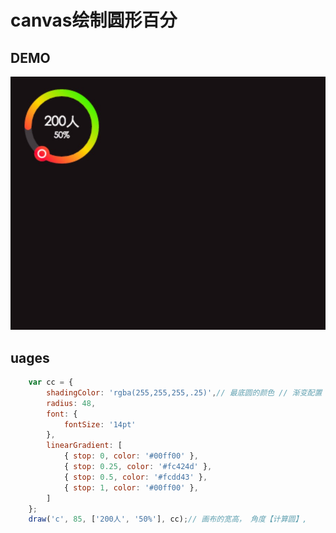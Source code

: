 # canvas绘制圆形百分
## DEMO
![](./Jietu20170118-105825.jpg)

## uages
```javascript
    var cc = {
        shadingColor: 'rgba(255,255,255,.25)',// 最底圆的颜色 // 渐变配置
        radius: 48,
        font: {
            fontSize: '14pt'
        },
        linearGradient: [
            { stop: 0, color: '#00ff00' },
            { stop: 0.25, color: '#fc424d' },
            { stop: 0.5, color: '#fcdd43' },
            { stop: 1, color: '#00ff00' },
        ]
    };
    draw('c', 85, ['200人', '50%'], cc);// 画布的宽高， 角度【计算圆】,
```